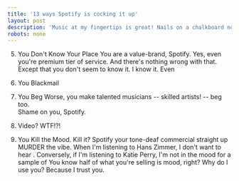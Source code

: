 ```yaml
---
title: '13 ways Spotify is cocking it up'
layout: post
description: 'Music at my fingertips is great! Nails on a chalkboard not so much.'
robots: none
---
```

5. You Don't Know Your Place
You are a value-brand, Spotify. Yes, even you're premium tier of service. And there's nothing wrong with that. Except that you don't seem to know it. I know it. Even 

4. You Blackmail

3. You Beg
Worse, you make talented musicians -- skilled artists! -- beg too.  
Shame on you, Spotify. 

2. Video? WTF!?!

1. You Kill the Mood. 
Kill it? Spotify your tone-deaf commercial straight up MURDER the vibe. When I'm listening to Hans Zimmer, I don't want to hear . Conversely, if I'm listening to Katie Perry, I'm not in the mood for a sample of 
You know half of what you're selling is mood, right? Why do I use you? Because I trust you. 
